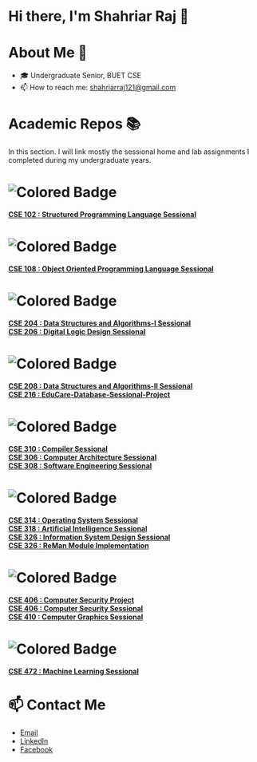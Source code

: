 # Hi there, I'm Shahriar Raj 👋

# About Me 👦
- 🎓 Undergraduate Senior, BUET CSE
- 📫 How to reach me: shahriarraj121@gmail.com

# Academic Repos 📚
In this section. I will link mostly the sessional home and lab assignments I completed during my undergraduate years. <br>
# ![Colored Badge](https://img.shields.io/badge/Level_1_Term_1-223a57)
[**CSE 102 : Structured Programming Language Sessional**](https://github.com/shahriar-raj/CSE_102-Structured-Programming-Language-Sessional.git)
<br>
# ![Colored Badge](https://img.shields.io/badge/Level_1_Term_2-223a57)
[**CSE 108 : Object Oriented Programming Language Sessional**](https://github.com/shahriar-raj/CSE_108-Object-Oriented-Programming-Language-Sessional.git)
<br>
# ![Colored Badge](https://img.shields.io/badge/Level_2_Term_1-223a57)
[**CSE 204 : Data Structures and Algorithms-I Sessional**](https://github.com/shahriar-raj/CSE_204-Data-Structures-and-Algorithms-I-Sessional.git) <br>
[**CSE 206 : Digital Logic Design Sessional**](https://github.com/shahriar-raj/CSE_206-Digital-Logic-Design-Sessional.git)
<br>
# ![Colored Badge](https://img.shields.io/badge/Level_2_Term_2-223a57)
[**CSE 208 : Data Structures and Algorithms-II Sessional**](https://github.com/shahriar-raj/CSE_208-Data-Structures-and-Algorithms-II-Sessional.git) <br>
[**CSE 216 : EduCare-Database-Sessional-Project**](https://github.com/shahriar-raj/CSE_216-EduCare-Database-Sessional-Project.git)
<br>
# ![Colored Badge](https://img.shields.io/badge/Level_3_Term_1-223a57)
[**CSE 310 : Compiler Sessional**](https://github.com/shahriar-raj/CSE_310-Compiler-Sessional.git) <br>
[**CSE 306 : Computer Architecture Sessional**](https://github.com/shahriar-raj/CSE_306-Computer-Architecture-Sessional.git)
<br>
[**CSE 308 : Software Engineering Sessional**](https://github.com/shahriar-raj/CSE_308-Software-Engineering-Sessional.git) <br>
# ![Colored Badge](https://img.shields.io/badge/Level_3_Term_2-223a57)
[**CSE 314 : Operating System Sessional**](https://github.com/shahriar-raj/CSE_314-Operating-System-Sessional.git) <br>
[**CSE 318 : Artificial Intelligence Sessional**](https://github.com/shahriar-raj/CSE_318-Artificial-Intelligence-Sessional.git) <br>
[**CSE 326 : Information System Design Sessional**](https://github.com/shahriar-raj/CSE_326-Information-System-Design-Sessional.git) <br>
[**CSE 326 : ReMan Module Implementation**](https://github.com/shahriar-raj/CSE_326-ReMan-Module-Implementation.git) <br>

# ![Colored Badge](https://img.shields.io/badge/Level_4_Term_1-223a57)
[**CSE 406 : Computer Security Project**](https://github.com/shahriar-raj/CSE_406-Computer-Security-Project.git) <br>
[**CSE 406 : Computer Security Sessional**](https://github.com/shahriar-raj/CSE_406-Computer-Security-Sessional.git) <br>
[**CSE 410 : Computer Graphics Sessional**](https://github.com/shahriar-raj/CSE_410-Computer-Graphics.git)

# ![Colored Badge](https://img.shields.io/badge/Level_4_Term_2-223a57)
[**CSE 472 : Machine Learning Sessional**](https://github.com/shahriar-raj/CSE_472-Machine-Learning-Sessional.git)

# 📫 Contact Me
- [Email](mailto:shahriarraj121@gmail.com)
- [LinkedIn](https://www.linkedin.com/in/shahriar-raj-724638213/)
- [Facebook](https://www.facebook.com/shahriarraj24/)
